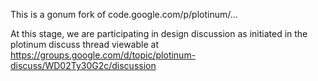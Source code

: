 This is a gonum fork of code.google.com/p/plotinum/...

At this stage, we are participating in design discussion as initiated in the plotinum discuss thread viewable at https://groups.google.com/d/topic/plotinum-discuss/WD02Ty30G2c/discussion

